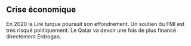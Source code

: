 ## Crise économique

En 2020 la Lire turque poursuit son effondrement. Un soutien du FMI est très risqué politiquement. Le Qatar va devoir une fois de plus financé directement Erdrogan.